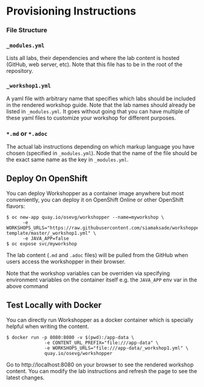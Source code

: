 # Provisioning Instructions

### File Structure

### `_modules.yml`
Lists all labs, their dependencies and where the lab content is hosted (GitHub, web server, etc). Note that this file has to be in the root of the repository.

### `_workshop1.yml`
A yaml file with arbitrary name that specifies which labs should be included in the rendered workshop guide. Note that the lab names should already be listed in `_modules.yml`. It goes without going that you can have multiple of these yaml files to customize your workshop for different purposes.

### `*.md` or `*.adoc`
The actual lab instructions depending on which markup language you have chosen (specified in `_modules.yml`). Node that the name of the file should be the exact same name as the key in `_modules.yml`.

## Deploy On OpenShift

You can deploy Workshopper as a container image anywhere but most conveniently, you can deploy it on OpenShift Online or other OpenShift flavors:

```
$ oc new-app quay.io/osevg/workshopper --name=myworkshop \
      -e WORKSHOPS_URLS="https://raw.githubusercontent.com/siamaksade/workshopper-template/master/_workshop1.yml" \
      -e JAVA_APP=false
$ oc expose svc/myworkshop
```

The lab content (`.md` and `.adoc` files) will be pulled from the GitHub when users access the workshopper in
their browser.

Note that the workshop variables can be overriden via specifying environment variables on the container itself e.g. the `JAVA_APP` env var in the above command

## Test Locally with Docker

You can directly run Workshopper as a docker container which is specially helpful when writing the content.
```
$ docker run -p 8080:8080 -v $(pwd):/app-data \
              -e CONTENT_URL_PREFIX="file:///app-data" \
              -e WORKSHOPS_URLS="file:///app-data/_workshop1.yml" \
              quay.io/osevg/workshopper
```

Go to http://localhost:8080 on your browser to see the rendered workshop content. You can modify the lab instructions
and refresh the page to see the latest changes.
